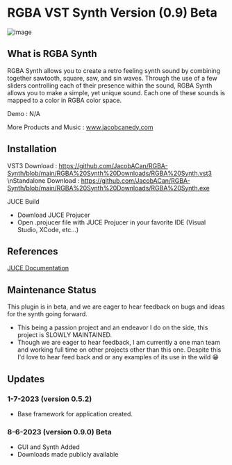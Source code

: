 
# RGBA VST Synth  Version (0.9) Beta
![image](https://github.com/JacobACan/RGBA-Synth/assets/89418437/faed74b5-cf7f-4419-a362-b6ed8236e779)

## What is RGBA Synth
RGBA Synth allows you to create a retro feeling synth sound by combining together sawtooth, square, saw, and sin waves. Through the use of a few sliders controlling each of their presence within the sound, RGBA Synth allows you to make a simple, yet unique sound. Each one of these sounds is mapped to a color in RGBA color space. 

Demo : N/A

More Products and Music : www.jacobcanedy.com

## Installation
VST3 Download : https://github.com/JacobACan/RGBA-Synth/blob/main/RGBA%20Synth%20Downloads/RGBA%20Synth.vst3
\nStandalone Download : https://github.com/JacobACan/RGBA-Synth/blob/main/RGBA%20Synth%20Downloads/RGBA%20Synth.exe

JUCE Build
 - Download JUCE Projucer
 - Open .projucer file with JUCE Projucer in your favorite IDE (Visual Studio, XCode, etc...)

## References
[JUCE Documentation](https://juce.com/learn/documentation)

## Maintenance Status
This plugin is in beta, and we are eager to hear feedback on bugs and ideas for the synth going forward.
- This being a passion project and an endeavor I do on the side, this project is SLOWLY MAINTAINED.
- Though we are eager to hear feedback, I am currently a one man team and working full time on other projects other than this one.  Despite this I'd love to hear feed back and or any examples of its use in the wild 😁  
## Updates
### 1-7-2023 (version 0.5.2)
- Base framework for application created.
### 8-6-2023 (version 0.9.0) Beta
- GUI and Synth Added
- Downloads made publicly available
